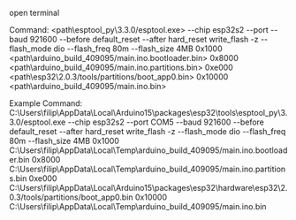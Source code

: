 open terminal 

Command:
<path\esptool_py\3.3.0/esptool.exe> --chip esp32s2 --port <PORT> --baud 921600 --before default_reset --after hard_reset write_flash -z --flash_mode dio --flash_freq 80m --flash_size 4MB 0x1000 <path\arduino_build_409095/main.ino.bootloader.bin> 0x8000 <path\arduino_build_409095/main.ino.partitions.bin> 0xe000 <path\esp32\2.0.3/tools/partitions/boot_app0.bin> 0x10000 <path\arduino_build_409095/main.ino.bin> 


Example Command:
C:\Users\filip\AppData\Local\Arduino15\packages\esp32\tools\esptool_py\3.3.0/esptool.exe --chip esp32s2 --port COM5 --baud 921600 --before default_reset --after hard_reset write_flash -z --flash_mode dio --flash_freq 80m --flash_size 4MB 0x1000 C:\Users\filip\AppData\Local\Temp\arduino_build_409095/main.ino.bootloader.bin 0x8000 C:\Users\filip\AppData\Local\Temp\arduino_build_409095/main.ino.partitions.bin 0xe000 C:\Users\filip\AppData\Local\Arduino15\packages\esp32\hardware\esp32\2.0.3/tools/partitions/boot_app0.bin 0x10000 C:\Users\filip\AppData\Local\Temp\arduino_build_409095/main.ino.bin 

